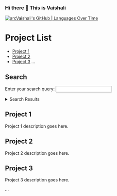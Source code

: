 ### Hi there 👋 This is Vaishali

[![arcVaishali's GitHub | Languages Over Time](https://stats.quine.sh/arcVaishali/languages-over-time?theme=light)](https://quine.sh)

# Project List

<!-- Table of Contents -->
- [Project 1](#project-1)
- [Project 2](#project-2)
- [Project 3](#project-3)
...

## Search

Enter your search query:
<input type="text" id="search-input" onkeyup="searchProjects()">

<details>
  <summary>Search Results</summary>
  <ul id="search-results">
  </ul>
</details>

## Project 1

Project 1 description goes here.

## Project 2

Project 2 description goes here.

## Project 3

Project 3 description goes here.

...

<script>
  function searchProjects() {
    const searchQuery = document.getElementById('search-input').value.toLowerCase();
    const projectList = [
      {
        title: 'Project 1',
        description: 'Project 1 description goes here.'
      },
      {
        title: 'Project 2',
        description: 'Project 2 description goes here.'
      },
      {
        title: 'Project 3',
        description: 'Project 3 description goes here.'
      },
      // Add more projects here
    ];

    const searchResults = projectList.filter(project => {
      const titleMatch = project.title.toLowerCase().includes(searchQuery);
      const descriptionMatch = project.description.toLowerCase().includes(searchQuery);
      return titleMatch || descriptionMatch;
    });

    const searchResultsContainer = document.getElementById('search-results');
    searchResultsContainer.innerHTML = '';

    searchResults.forEach(result => {
      const li = document.createElement('li');
      li.textContent = `**${result.title}**: ${result.description}`;
      searchResultsContainer.appendChild(li);
    });
  }
</script>


<!--
**arcVaishali/arcVaishali** is a ✨ _special_ ✨ repository because its `README.md` (this file) appears on your GitHub profile.

Here are some ideas to get you started:

- 🔭 I’m currently working on ...
- 🌱 I’m currently learning ...
- 👯 I’m looking to collaborate on ...
- 🤔 I’m looking for help with ...
- 💬 Ask me about ...
- 📫 How to reach me: ...
- 😄 Pronouns: ...
- ⚡ Fun fact: ...
-->
